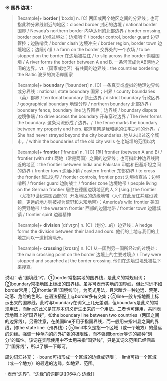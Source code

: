☀ <span class="category">**国界 边境：**</span>
>[!example]+ <span class="vocabulary">**border**</span> ['bɔ:də] 
> <span class="definition">n. [C] 两国或两个地区之间的分界线；也可指此种分界线附近的地区：</span>closed border 封闭的边境 / national border 国界 / Nevada’s northern border 内华达州的北部边界 / border crossing, border post 边境过境处；边境哨卡 / border control, border guard 边界管控；边防哨兵 / border clash 边境冲突 / border region, border town 边境地区；边陲小镇 / a farm on the border 交界处的一个农场 / to be stopped on the border 在边境被拦住 / to slip across the border 偷越国境 / A river forms the border between A and B. 一条河流成为AB两地之间的边界。<span class="definition">vt.（国家或地区）有共同的边界线：</span>the countries bordering the Baltic 波罗的海沿岸国家 

>[!example]+ <span class="vocabulary">**boundary**</span> ['baʊndərɪ] 
> <span class="definition">n. [C] 一条真实或虚拟的地理边界线或分界线：</span>national, state boundary 国界；州界 / county boundaries（英）郡界 / territorial boundary 领土边界 / district boundary 行政区界 / geographical boundary 地理分界 / northern boundary 北部边界 / boundary fence, boundary line 边界围栏；边界线 / boundary dispute 边境争端 / to drive across the boundary 开车穿过边界 / The river forms the boundary. 这条河流形成了边界。/ The fence marks the boundary between my property and hers. 那道篱笆是我和她的住宅之间的分界。/ She had never strayed beyond the city boundaries. 她从未出过这个城市。/ within the boundaries of the old city walls 在老城墙的范围以内

>[!example]+ <span class="vocabulary">**frontier**</span> ['frʌntɪə] 
> <span class="definition">n. 1 [C] [英] frontier (between A and B) / frontier (with sth) 两地（常是两国）之间的边界线；也可指此种边界线附近的地区：</span>the frontier between India and Pakistan 印度和巴基斯坦之间的边界 / frontier town 边陲小镇 / eastern frontier 东部边界 / to cross the frontier 越过边界 / frontier controls, frontier post 边境检查站；边境哨所 / frontier guard 边防战士 / frontier zone 边境地带 / people living on the German frontier 居住在德国边境地区的人 <span class="definition">2 [sing.] the frontier（尤指19世纪美国西部的）开发地区的边缘地带（人们在此居住并建设城镇，更远的地方则被视为荒野和未知地带）：</span>America’s wild frontier 美国的荒野地带 / the western frontier 西部的边疆地带 / frontier town 边疆城镇 / frontier spirit 边疆精神

>[!example]+ <span class="vocabulary">**division**</span> [dɪ'vɪӡn] 
> <span class="definition">n. [C]（划分…的）边界线：</span>A hedge forms the division between their land and ours. 他们的土地与我们的土地之间以一道树篱隔开。

>[!example]+ <span class="vocabulary">**crossing**</span> [krɒsɪŋ] 
> <span class="definition">n. [C] 从一国到另一国所经过的过境处：</span>the main crossing point on the border 边境上的主要过境点 / They were stopped and searched at the border crossing. 他们在边境过境处被拦下来搜查。

说明：表“国境线”时，①border常指实地的国界线，是此义的常规用词；②boundary常指地图上标出的国界线。虽亦可表示实地的国界线，但此时远不如border常用；③frontier表“国境线”时，为英式用法，且常暗含一种边远、荒芜、动荡、危险的色彩。在语法搭配上与border多有交集；④line一般专指地图上标示出来的国界线，此时与boundary在词义上几无差别，但boundary是此义的常规用法，而line的此义是其基本词义衍生出来的一个用法。二者也可连用，共同表示地图上的“国界线”，如the boundary line between two countries（两国之间的边界线）。另需注意，在美国line不用于指国界线，而一般用来指州县之间的界线，如the state line（州界线）；⑤limit本义是指一个区域（或一个地方）的最远的边缘。强调一种单向的向外扩张的极限性，而不强调border等词的那种“划分”的属性。该词在实际使用中不太用来指“国界线”，只是其词义范围已经涵盖了“国界线”，所以了解一下即可。

周边词汇补充：
· bound可指形成一个区域的边缘或界限；
· limit可指一个区域（或一个地方）的最远的边缘，如地界、范围。

· 表示“边界”、“边缘”的词群见[[06中心 边缘]]

